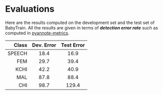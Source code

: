 # Evaluations

Here are the results computed on the development set and the test set of BabyTrain.
All the results are given in terms of ***detection error rate*** such as computed in [pyannote-metrics](https://github.com/pyannote/pyannote-metrics).

| Class | Dev. Error | Test Error |
| -----:|:-----:|:-----:|
| SPEECH | 18.4 | 16.9 |
| FEM | 29.7 | 39.4 |
| KCHI | 42.2 | 40.9 |
| MAL | 87.8 |  88.4 |
| CHI | 98.7 | 129.4 |



